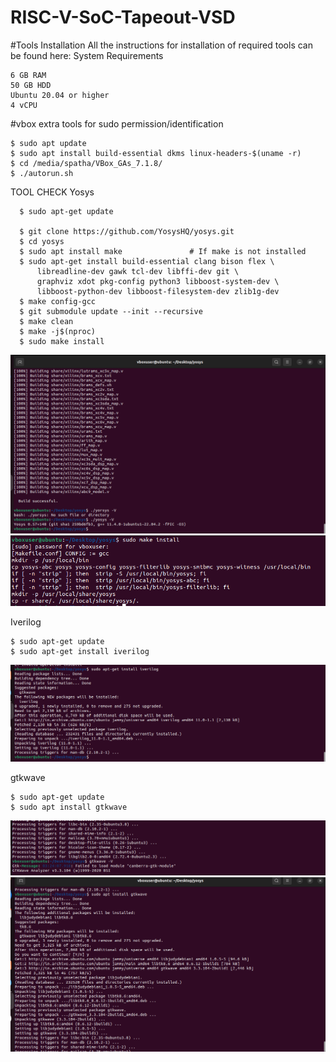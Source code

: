# RISC-V-SoC-Tapeout-VSD


#Tools Installation
All the instructions for installation of required tools can be found here:
System Requirements

    6 GB RAM
    50 GB HDD
    Ubuntu 20.04 or higher
    4 vCPU

#vbox extra tools for sudo permission/identification

    $ sudo apt update
    $ sudo apt install build-essential dkms linux-headers-$(uname -r)
    $ cd /media/spatha/VBox_GAs_7.1.8/
    $ ./autorun.sh

TOOL CHECK
Yosys

      $ sudo apt-get update
      
      $ git clone https://github.com/YosysHQ/yosys.git
      $ cd yosys
      $ sudo apt install make               # If make is not installed
      $ sudo apt-get install build-essential clang bison flex \
          libreadline-dev gawk tcl-dev libffi-dev git \
          graphviz xdot pkg-config python3 libboost-system-dev \
          libboost-python-dev libboost-filesystem-dev zlib1g-dev
      $ make config-gcc
      $ git submodule update --init --recursive
      $ make clean
      $ make -j$(nproc)
      $ sudo make install

![Yosys Installation](images/yosys_installation.png)
![Yosys make](images/yosys_make.png)
  
  
  Iverilog

    $ sudo apt-get update
    $ sudo apt-get install iverilog
![IVERILOG](images/iverilog_installation.png)
    
gtkwave

    $ sudo apt-get update
    $ sudo apt install gtkwave
    

![gtkwave](images/gtkwave.png)
![gtkwave install](images/gtkwave_install.png)
